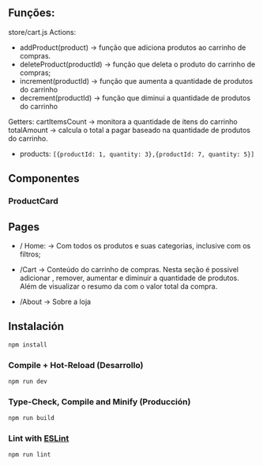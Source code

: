 





## Funções:
  store/cart.js 
  Actions: 
  - addProduct(product) -> função que adiciona produtos ao carrinho de compras. 
  - deleteProduct(productId) -> função que deleta o produto do carrinho de compras;
  - increment(productId) -> função que aumenta a quantidade de produtos do carrinho
  - decrement(productId) -> função que diminui a quantidade de produtos do carrinho

  Getters: 
  cartItemsCount -> monitora a quantidade de itens do carrinho
  totalAmount -> calcula o total a pagar baseado na quantidade de produtos do carrinho. 



- products: `[{productId: 1, quantity: 3},{productId: 7, quantity: 5}]`

## Componentes

### ProductCard

## Pages

- / Home: -> Com todos os produtos e suas categorias, inclusive com os filtros;

- /Cart -> Conteúdo do carrinho de compras. Nesta seção é possivel adicionar , remover, aumentar e diminuir a quantidade de produtos. Além de visualizar o resumo da
com o valor total da compra.

- /About -> Sobre a loja

## Instalación

```sh
npm install
```

### Compile + Hot-Reload (Desarrollo)

```sh
npm run dev
```

### Type-Check, Compile and Minify (Producción)

```sh
npm run build
```

### Lint with [ESLint](https://eslint.org/)

```sh
npm run lint
